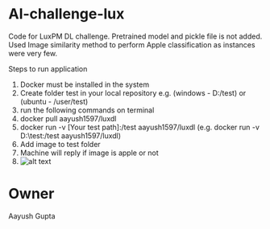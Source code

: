 # AI-challenge-lux

Code for LuxPM DL challenge. Pretrained model and pickle file is not added. 
Used Image similarity method to perform Apple classification as instances were very few.

Steps to run application
1. Docker must be installed in the system
2. Create folder test in your local repository e.g. (windows - D:/test) or (ubuntu - /user/test)
3. run the following commands on terminal
  1. docker pull aayush1597/luxdl
  2. docker run -v [Your test path]:/test aayush1597/luxdl (e.g. docker run -v D:\test:/test aayush1597/luxdl)
4. Add image to test folder
5. Machine will reply if image is apple or not
6. ![alt text](https://github.com/aayush-gupta15/AI-challenge-lux/blob/[branch]/temp.JPG?raw=true)

# Owner
Aayush Gupta
